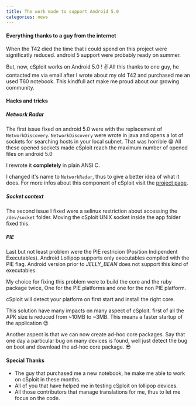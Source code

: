 ```yaml
---
title: The work made to support Android 5.0
categories: news
---
```


#### **Everything thanks to a guy from the internet**

When the T42 died the time that i could spend on this project were significatly reduced.
android 5 support were probably ready on summer.

But, now, cSploit works on Android 5.0 ! :v:
All this thanks to one guy, he contacted me via email after I wrote about my old T42 and purchased me an used T60 notebook.
This kindfull act make me proud about our growing community.


#### **Hacks and tricks**

##### **Network Radar**

The first issue fixed on android 5.0 were with the replacement of `NetworkDiscovery`.
`NetworkDiscovery` were wrote in java and opens a lot of sockets for searching hosts in your local subnet.
That was horrible :grin:
All these opened sockets made cSploit reach the maximum number of opened files on android 5.0

I rewrote it **completely** in plain ANSI C.

I changed it's name to `NetworkRadar`, thus to give a better idea of what it does.
For more infos about this component of cSploit visit the [project page](https://github.com/cSploit/network-radar/).

##### **Socket context**

The second issue I fixed were a selinux restriction about accessing the `/dev/socket` folder.
Moving the cSploit UNIX socket inside the app folder fixed this.

##### **PIE**

Last but not least problem were the PIE restricion (Position Indipendent Executables).
Android Lollipop supports only executables compiled with the PIE flag.
Android version prior to *JELLY_BEAN* does not support this kind of executables.

My choice for fixing this problem were to build the core and the ruby package twice,
One for the PIE platforms and one for the non PIE platform.

cSploit will detect your platform on first start and install the right core.

This solution have many impacts on many aspect of cSploit. first of all the APK size is reduced from ~10MB to ~3MB.
This means a faster startup of the application :wink:

Another aspect is that we can now create ad-hoc core packages.
Say that one day a particular bug on many devices is found,
well just detect the bug on boot and download the ad-hoc core package. :sunglasses:

#### **Special Thanks**
* The guy that purchased me a new notebook, he make me able to work on cSploit in these months.
* All of you that have helped me in testing cSploit on lollipop devices.
* All those contributors that manage translations for me, thus to let me focus on the code.